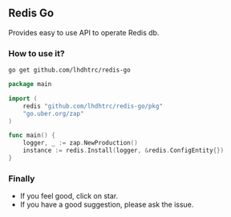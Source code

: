 ## Redis Go
Provides easy to use API to operate Redis db.

### How to use it?
`go get github.com/lhdhtrc/redis-go`

```go
package main

import (
	redis "github.com/lhdhtrc/redis-go/pkg"
	"go.uber.org/zap"
)

func main() {
	logger, _ := zap.NewProduction()
	instance := redis.Install(logger, &redis.ConfigEntity{})
}
```

### Finally
- If you feel good, click on star.
- If you have a good suggestion, please ask the issue.